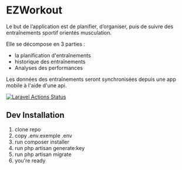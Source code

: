 # EZWorkout

Le but de l’application est de planifier, d’organiser, puis de suivre des entraînements sportif orientés musculation.

Elle se décompose en 3 parties :

  * la planification d'entraînements
  * historique des entraînements
  * Analyses des performances

Les données des entraînements seront synchronisées depuis une app mobile à l'aide d'une api.

[![Laravel Actions Status](https://github.com/HE-Arc/EZWorkout/workflows/Laravel/badge.svg)](https://github.com/HE-Arc/EZWorkout/actions)

## Dev Installation
1. clone repo
2. copy .env.exemple .env
3. run composer installer 
4. run php artisan generate:key
5. run php artisan migrate
6. you're ready
